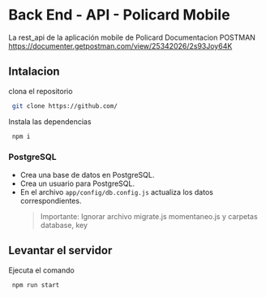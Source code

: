 # Back End - API - Policard Mobile

La rest_api de la aplicación mobile de Policard
Documentacion POSTMAN
https://documenter.getpostman.com/view/25342026/2s93Joy64K

## Intalacion

clona el repositorio

```sh
 git clone https://github.com/
```

Instala las dependencias

```sh
 npm i
```

### PostgreSQL

- Crea una base de datos en PostgreSQL.
- Crea un usuario para PostgreSQL.
- En el archivo `app/config/db.config.js` actualiza los datos correspondientes.
  > Importante: Ignorar archivo migrate.js momentaneo.js y carpetas database, key

<!--  De momento ignorar

La api esta conectado con una base de datos en PostgreSQL para ello:
- Crea una base de datos en PostgreSQL.
- Crea un usuario para PostgreSQL.
- En el archivo `key/credentials.js` actualiza los datos correspondientes.
- Haz migracion de las tablas

#### Migracion de la base de datos
Ejecuta el comando
```sh
 npm run migrate
``` -->

## Levantar el servidor

Ejecuta el comando

```sh
 npm run start
```
